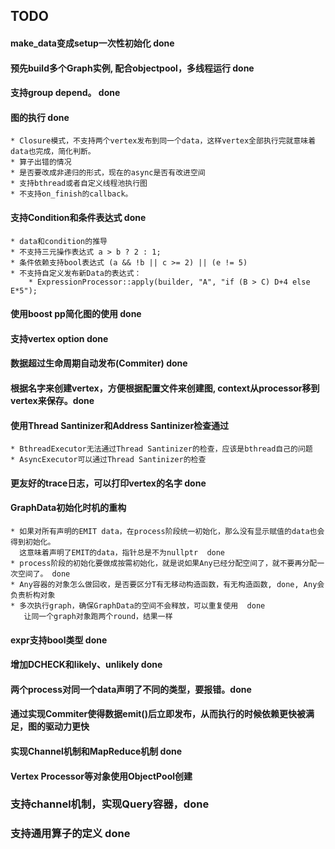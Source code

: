 ## TODO
#### make_data变成setup一次性初始化 done

#### 预先build多个Graph实例, 配合objectpool，多线程运行 done

#### 支持group depend。 done

#### 图的执行 done
    * Closure模式，不支持两个vertex发布到同一个data，这样vertex全部执行完就意味着data也完成，简化判断。
    * 算子出错的情况
    * 是否要改成非递归的形式，现在的async是否有改进空间
    * 支持bthread或者自定义线程池执行图
    * 不支持on_finish的callback。

#### 支持Condition和条件表达式 done
    * data和condition的推导
    * 不支持三元操作表达式 a > b ? 2 : 1;
    * 条件依赖支持bool表达式 (a && !b || c >= 2) || (e != 5)
    * 不支持自定义发布新Data的表达式：
        * ExpressionProcessor::apply(builder, "A", "if (B > C) D+4 else E*5");

#### 使用boost pp简化图的使用 done

#### 支持vertex option done

#### 数据超过生命周期自动发布(Commiter) done

#### 根据名字来创建vertex，方便根据配置文件来创建图, context从processor移到vertex来保存。done

#### 使用Thread Santinizer和Address Santinizer检查通过
    * BthreadExecutor无法通过Thread Santinizer的检查，应该是bthread自己的问题
    * AsyncExecutor可以通过Thread Santinizer的检查

#### 更友好的trace日志，可以打印vertex的名字 done

#### GraphData初始化时机的重构
    * 如果对所有声明的EMIT data，在process阶段统一初始化，那么没有显示赋值的data也会得到初始化。
      这意味着声明了EMIT的data，指针总是不为nullptr  done
    * process阶段的初始化要做成按需初始化，就是说如果Any已经分配空间了，就不要再分配一次空间了。 done
    * Any容器的对象怎么做回收，是否要区分T有无移动构造函数，有无构造函数, done, Any会负责析构对象
    * 多次执行graph，确保GraphData的空间不会释放，可以重复使用  done
       让同一个graph对象跑两个round，结果一样

#### expr支持bool类型 done

#### 增加DCHECK和likely、unlikely done 

#### 两个process对同一个data声明了不同的类型，要报错。done

#### 通过实现Commiter使得数据emit()后立即发布，从而执行的时候依赖更快被满足，图的驱动力更快

#### 实现Channel机制和MapReduce机制 done

#### Vertex Processor等对象使用ObjectPool创建

### 支持channel机制，实现Query容器，done

### 支持通用算子的定义 done